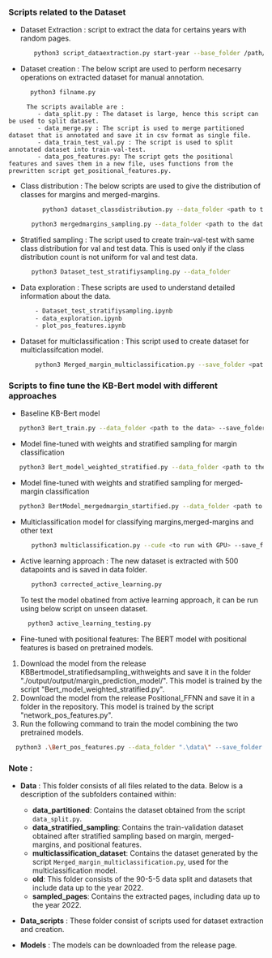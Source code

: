 ### Scripts related to the Dataset  
  * Dataset Extraction : script to extract the data for certains years with random pages. 
   ```bash
          python3 script_dataextraction.py start-year --base_folder /path/to/dataset --output_folder /path/folder/to/be/saved --filer_per_folder number of files needed
   ```
   * Dataset creation : The below script are used to perform necesarry operations on extracted dataset for manual annotation.
   ```bash
         python3 filname.py
   ```
         The scripts available are : 
            - data_split.py : The dataset is large, hence this script can be used to split dataset. 
            - data_merge.py : The script is used to merge partitioned dataset that is annotated and save it in csv format as single file.
            - data_train_test_val.py : The script is used to split annotated dataset into train-val-test.
            - data_pos_features.py: The script gets the positional features and saves them in a new file, uses functions from the prewritten script get_positional_features.py.
   
   * Class distribution : The below scripts are used to give the distribution of classes for margins and merged-margins.
      ```bash
            python3 dataset_classdistribution.py --data_folder <path to the data>
      ```
      ```bash
         python3 mergedmargins_sampling.py --data_folder <path to the data>
      ```
   *  Stratified sampling : The script used to create train-val-test with same class distribution for val and test data. This is used only if the class distribution count is not uniform for val and test data.
      ```bash
         python3 Dataset_test_stratifiysampling.py --data_folder 
      ```
   * Data exploration : These scripts are used to understand detailed information about the data.
     ```bash
         - Dataset_test_stratifiysampling.ipynb
         - data_exploration.ipynb
         - plot_pos_features.ipynb
      ```
   * Dataset for multiclassification : This script used to create dataset for multiclassifcation model.
     ```bash
         python3 Merged_margin_multiclassification.py --save_folder <path to save the folder> --data_folder <path to annotated dataset>
     ```  

### Scripts to fine tune the KB-Bert model with different approaches

* Baseline KB-Bert model
```bash
   python3 Bert_train.py --data_folder <path to the data> --save_folder <path to save output> --cuda <use if there is GPU> --save_predictions <path to save predictions> 
```
* Model fine-tuned with weights and stratified sampling for margin classification
```bash
   python3 Bert_model_weighted_stratified.py --data_folder <path to the data> --save_folder <path to save output> --cuda <use if there is GPU> --save_predictions <path to save predictions> --patience <the patience value for to trigger early stopping>
```
* Model fine-tuned with weights and stratified sampling for merged-margin classification
```bash
   python3 BertModel_mergedmargin_startified.py --data_folder <path to the data> --save_folder <path to save output> --cuda <use if there is GPU> --save_predictions <path to save predictions> --patience <the patience value for to trigger early stopping>
```
* Multiclassification model for classifying margins,merged-margins and other text
  ```bash
     python3 multiclassification.py --cude <to run with GPU> --save_folder <path to save the model>
  ```
* Active learning approach : The new dataset is extracted with 500 datapoints and is saved in data folder.
  ```bash
     python3 corrected_active_learning.py
  ```
  To test the model obatined from active learning approach, it can be run using below script on unseen dataset.
   ```bash
     python3 active_learning_testing.py
  ```
 * Fine-tuned with positional features: The BERT model with positional features is based on pretrained models.
1. Download the model from the release KBBertmodel_stratifiedsampling_withweights and save it in the folder "./output/output/margin_prediction_model/". This model is trained by the script "Bert_model_weighted_stratified.py".
2. Download the model from the release Positional_FFNN and save it in a folder in the repository. This model is trained by the script "network_pos_features.py".
3. Run the following command to train the model combining the two pretrained models.
```bash
  python3 .\Bert_pos_features.py --data_folder ".\data\" --save_folder <path to save the model> --model_folder <path where the positional_ffnn model is saved> --save_predictions <if the resulting predictions should be saved>
```
### Note : 
- **Data** : This folder consists of all files related to the data. Below is a description of the subfolders contained within:
    - **data_partitioned**: Contains the dataset obtained from the script `data_split.py`.
    - **data_stratified_sampling**: Contains the train-validation dataset obtained after stratified sampling based on margin, merged- margins, and positional features.
    - **multiclassification_dataset**: Contains the dataset generated by the script `Merged_margin_multiclassification.py`, used for the multiclassification model.
    - **old**: This folder consists of the 90-5-5 data split and datasets that include data up to the year 2022.
    - **sampled_pages**: Contains the extracted pages, including data up to the year 2022.


- **Data_scripts** : These folder consist of scripts used for dataset extraction and creation.
- **Models** : The models can be downloaded from the release page.
      

      
